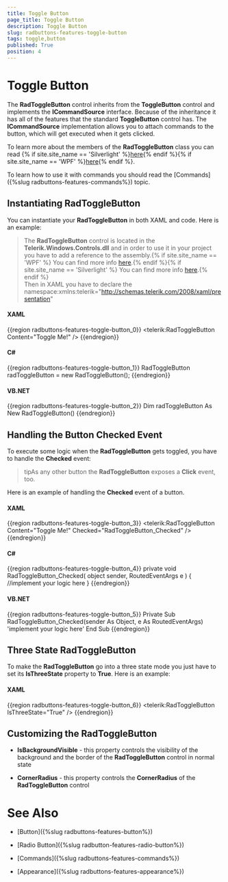 ```yaml
---
title: Toggle Button
page_title: Toggle Button
description: Toggle Button
slug: radbuttons-features-toggle-button
tags: toggle,button
published: True
position: 4
---
```


# Toggle Button



The __RadToggleButton__ control inherits from the __ToggleButton__ control and implements the __ICommandSource__ interface. Because of the inheritance it has all of the features that the standard __ToggleButton__ control has. The __ICommandSource__ implementation allows you to attach commands to the button, which will get executed when it gets clicked.
	  

To learn more about the members of the __RadToggleButton__ class you can read {% if site.site_name == 'Silverlight' %}[here](http://www.telerik.com/help/silverlight/allmembers_t_telerik_windows_controls_radtogglebutton.html){% endif %}{% if site.site_name == 'WPF' %}[here](http://www.telerik.com/help/wpf/allmembers_t_telerik_windows_controls_radtogglebutton.html){% endif %}.

To learn how to use it with commands you should read the [Commands]({%slug radbuttons-features-commands%}) topic.
	  

## Instantiating RadToggleButton

You can instantiate your __RadToggleButton__ in both XAML and code. Here is an example:
		

>The __RadToggleButton__ control is located in the __Telerik.Windows.Controls.dll__ and in order to use it in your project you have to add a reference to the assembly.{% if site.site_name == 'WPF' %} You can find more info [here](http://www.telerik.com/help/wpf/installation-installing-controls-dependencies-wpf.html).{% endif %}{% if site.site_name == 'Silverlight' %} You can find more info [here](http://www.telerik.com/help/silverlight/installation-installing-controls-dependencies.html).{% endif %} <br/> Then in XAML you have to declare the namespace:xmlns:telerik="http://schemas.telerik.com/2008/xaml/presentation"

#### __XAML__

{{region radbuttons-features-toggle-button_0}}
	<telerik:RadToggleButton Content="Toggle Me!" />
	{{endregion}}



#### __C#__

{{region radbuttons-features-toggle-button_1}}
	RadToggleButton radToggleButton = new RadToggleButton();
	{{endregion}}



#### __VB.NET__

{{region radbuttons-features-toggle-button_2}}
	Dim radToggleButton As New RadToggleButton()
	{{endregion}}



## Handling the Button Checked Event

To execute some logic when the __RadToggleButton__ gets toggled, you have to handle the __Checked__ event:
		

>tipAs any other button the __RadToggleButton__ exposes a __Click__ event, too.

Here is an example of handling the __Checked__ event of a button.
		

#### __XAML__

{{region radbuttons-features-toggle-button_3}}
	<telerik:RadToggleButton Content="Toggle Me!" Checked="RadToggleButton_Checked" />
	{{endregion}}



#### __C#__

{{region radbuttons-features-toggle-button_4}}
	private void RadToggleButton_Checked( object sender, RoutedEventArgs e )
	{
	    //implement your logic here
	}
	{{endregion}}



#### __VB.NET__

{{region radbuttons-features-toggle-button_5}}
	Private Sub RadToggleButton_Checked(sender As Object, e As RoutedEventArgs)
	 'implement your logic here'
	End Sub
	{{endregion}}



## Three State RadToggleButton

To make the __RadToggleButton__ go into a three state mode you just have to set its __IsThreeState__ property to __True__. Here is an example:
		

#### __XAML__

{{region radbuttons-features-toggle-button_6}}
	<telerik:RadToggleButton IsThreeState="True" />
	{{endregion}}



## Customizing the RadToggleButton

* __IsBackgroundVisible__ - this property controls the visibility of the background and the border of the __RadToggleButton__ control in normal state

* __CornerRadius__ - this property controls the __CornerRadius__ of the __RadToggleButton__ control
		  

# See Also

 * [Button]({%slug radbuttons-features-button%})

 * [Radio Button]({%slug radbutton-features-radio-button%})

 * [Commands]({%slug radbuttons-features-commands%})

 * [Appearance]({%slug radbuttons-features-appearance%})
